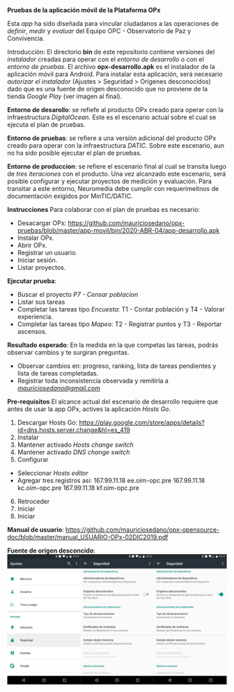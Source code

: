 **Pruebas de la aplicación móvil de la Plataforma OPx**

Esta *app* ha sido diseñada para vincular ciudadanos a las operaciones de *definir*, *medir* y *evaluar* del Equipo OPC - Observatorio de Paz y Convivencia. 

Introducción:
El directorio **bin** de este repositorio contiene versiones del *instalador* creadas para operar con el *entorno de desarrollo* o con el *entorno de pruebas*. El archivo **opx-desarrollo.apk** es el instalador de la aplicación móvil para Android. Para instalar esta aplicación, será necesario *autorizar el instalador* (Ajustes > Seguridad > Origenes desconocidos) dado que es una fuente de origen desconocido que no proviene de la tienda *Google Play* (ver imagen al final).


**Entorno de desarollo**: se refiefe al producto OPx creado para operar con la infraestructura *DigitalOcean*. Este es el escenario actual sobre el cual se ejecuta el plan de pruebas. 

**Entorno de pruebas**: se refiere a una versión adicional del producto OPx creado para operar con la infraestructura *DATIC*. Sobre este escenario, aun no ha sido posible ejecutar el plan de pruebas. 

**Entorno de produccion**: se refiere el escenario final al cual se transita luego de *tres iteraciones* con el producto. Una vez alcanzado este escenario, será posible configurar y ejecutar proyectos de medición y evaluación. Para transitar a este entorno, Neuromedia debe cumplir con requerimeitnos de documentación exigidos por MinTIC/DATIC.  


**Instrucciones**
Para colaborar con el plan de pruebas es necesario:
- Desacargar OPx: https://github.com/mauriciosedano/opx-pruebas/blob/master/app-movil/bin/2020-ABR-04/app-desarrollo.apk
- Instalar OPx.
- Abrir OPx.
- Registrar un usuario. 
- Iniciar sesión. 
- Listar proyectos. 

**Ejecutar prueba**:
- Buscar el proyecto *P7 - Censar poblacion* 
- Listar sus tareas
- Completar las tareas tipo *Encuesta*: T1 - Contar población y T4 - Valorar experiencia.
- Completar las tareas tipo *Mapeo*: T2 - Registrar puntos y T3 - Reportar ascensos.

**Resultado esperado**:
En la medida en la que competas las tareas, podrás observar cambios y te surgiran preguntas. 
- Observar cambios en: progreso, ranking, lista de tareas pendientes y lista de tareas completadas.
- Registrar toda inconsistencia observada y remitirla a *mauriciosedano@gmail.com*

**Pre-requisitos**
El alcance actual del escenario de desarrollo requiere que antes de usar la app OPx, actives la aplicación *Hosts Go*.
1. Descargar Hosts Go: https://play.google.com/store/apps/details?id=dns.hosts.server.change&hl=es_419
2. Instalar
3. Mantener activado *Hosts change switch*
4. Mantener activado *DNS change switch*
5. Configurar 
- Seleccionar *Hosts editor*
- Agregar tres registros asi:
167.99.11.18 ee.oim-opc.pre
167.99.11.18 kc.oim-opc.pre
167.99.11.18 kf.oim-opc.pre
6. Retroceder
7. Iniciar
4. Iniciar

**Manual de usuario**: https://github.com/mauriciosedano/opx-opensource-doc/blob/master/manual_USUARIO-OPx-02DIC2019.pdf

**Fuente de origen desconcido**:
![Imagen de origen desconocido](https://github.com/mauriciosedano/opx-pruebas/blob/master/app-movil/apk-origenes-desconocidos.jpg)

